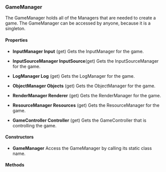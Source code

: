 ### GameManager

The GameManager holds all of the Managers that are needed to create a game. The GameManager can be accessed by anyone, because it is a singleton.

#### Properties

* **InputManager Input**			(get)
	Gets the InputManager for the game.

* **InputSourceManager InputSource**(get)
	Gets the InputSourceManager for the game.

* **LogManager Log**				(get)
	Gets the LogManager for the game.

* **ObjectManager Objects**			(get)
	Gets the ObjectManager for the game.

* **RenderManager Renderer**		(get)
	Gets the RenderManager for the game.

* **ResourceManager Resources**		(get)
	Gets the ResourceManager for the game.

* **GameController Controller**		(get)
	Gets the GameController that is controlling the game.

#### Constructors

* **GameManager**
	Access the GameManager by calling its static class name. 


#### Methods
